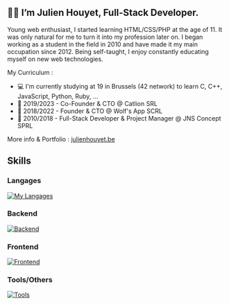 ## 🥷🏻 I’m Julien Houyet, Full-Stack Developer.

Young web enthusiast, I started learning HTML/CSS/PHP at the age of 11. It was only natural for me to turn it into my profession later on. I began working as a student in the field in 2010 and have made it my main occupation since 2012. Being self-taught, I enjoy constantly educating myself on new web technologies. 

My Curriculum :

- 💻 I'm currently studying at 19 in Brussels (42 network) to learn C, C++, JavaScript, Python, Ruby, ...
- 🦁 2019/2023 - Co-Founder & CTO @ Catlion SRL
- 🐺 2018/2022 - Founder & CTO @ Wolf's App SCRL
- 🏢 2010/2018 - Full-Stack Developer & Project Manager @ JNS Concept SPRL

More info & Portfolio : [julienhouyet.be](https://julienhouyet.be/)

## Skills

### Langages

[![My Langages](https://skillicons.dev/icons?i=bash,c,cpp,php,javascript)](https://skillicons.dev)

### Backend

[![Backend](https://skillicons.dev/icons?i=symfony,mysql,docker)](https://skillicons.dev)

### Frontend

[![Frontend](https://skillicons.dev/icons?i=angular,html,css,bootstrap,tailwind)](https://skillicons.dev)

### Tools/Others

[![Tools](https://skillicons.dev/icons?i=vim,git,github,githubactions)](https://skillicons.dev)

<!--
**julienhouyet/julienhouyet** is a ✨ _special_ ✨ repository because its `README.md` (this file) appears on your GitHub profile.

Here are some ideas to get you started:

- 🔭 I’m currently working on ...
- 🌱 I’m currently learning ...
- 👯 I’m looking to collaborate on ...
- 🤔 I’m looking for help with ...
- 💬 Ask me about ...
- 📫 How to reach me: ...
- 😄 Pronouns: ...
- ⚡ Fun fact: ...
-->
